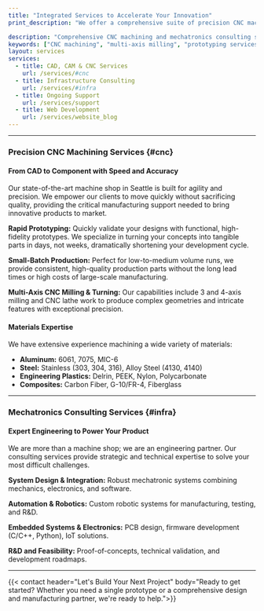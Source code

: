 ```yaml
---
title: "Integrated Services to Accelerate Your Innovation"
print_description: "We offer a comprehensive suite of precision CNC machining and mechatronics consulting services, designed to work together to provide a seamless development experience from initial concept to final production."

description: "Comprehensive CNC machining and mechatronics consulting services in Seattle. Rapid prototyping, small-batch production, and advanced engineering solutions."
keywords: ["CNC machining", "multi-axis milling", "prototyping services", "mechatronics consulting", "automation engineering"]
layout: services
services:
  - title: CAD, CAM & CNC Services
    url: /services/#cnc
  - title: Infrastructure Consulting
    url: /services/#infra
  - title: Ongoing Support
    url: /services/support
  - title: Web Development
    url: /services/website_blog
---
```


---

### Precision CNC Machining Services {#cnc}

#### From CAD to Component with Speed and Accuracy

Our state-of-the-art machine shop in Seattle is built for agility and precision. We empower our clients to move quickly without sacrificing quality, providing the critical manufacturing support needed to bring innovative products to market.

**Rapid Prototyping:** Quickly validate your designs with functional, high-fidelity prototypes. We specialize in turning your concepts into tangible parts in days, not weeks, dramatically shortening your development cycle.

**Small-Batch Production:** Perfect for low-to-medium volume runs, we provide consistent, high-quality production parts without the long lead times or high costs of large-scale manufacturing.

**Multi-Axis CNC Milling & Turning:** Our capabilities include 3 and 4-axis milling and CNC lathe work to produce complex geometries and intricate features with exceptional precision.

#### Materials Expertise
We have extensive experience machining a wide variety of materials:

- **Aluminum:** 6061, 7075, MIC-6
- **Steel:** Stainless (303, 304, 316), Alloy Steel (4130, 4140)
- **Engineering Plastics:** Delrin, PEEK, Nylon, Polycarbonate
- **Composites:** Carbon Fiber, G-10/FR-4, Fiberglass

---

### Mechatronics Consulting Services {#infra}
#### Expert Engineering to Power Your Product

We are more than a machine shop; we are an engineering partner. Our consulting services provide strategic and technical expertise to solve your most difficult challenges.

**System Design & Integration:** Robust mechatronic systems combining mechanics, electronics, and software.

**Automation & Robotics:** Custom robotic systems for manufacturing, testing, and R&D.

**Embedded Systems & Electronics:** PCB design, firmware development (C/C++, Python), IoT solutions.

**R&D and Feasibility:** Proof-of-concepts, technical validation, and development roadmaps.

---

{{< contact header="Let's Build Your Next Project" body="Ready to get started? Whether you need a single prototype or a comprehensive design and manufacturing partner, we're ready to help.">}}

